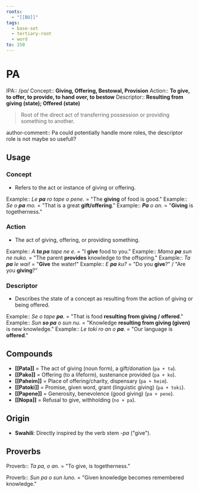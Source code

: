 ```yaml
---
roots:
  - "[[BU]]"
tags:
  - base-set
  - tertiary-root
  - word
to: 150
---
```


# PA

IPA::				/pɑ/
Concept::		**Giving, Offering, Bestowal, Provision**
Action::		**To give, to offer, to provide, to hand over, to bestow**
Descriptor::	**Resulting from giving (state); Offered (state)**

> Root of the direct act of transferring possession or providing something to another.

author-comment:: Pa could potentially handle more roles, the descriptor role is not maybe so usefull?

## Usage

### Concept
*   Refers to the act or instance of giving or offering. 

Example::   *Le **pa** ro tape o pene.* = "The **giving** of food is good."
Example::   *Se o **pa** mo.* = "That is a great **gift/offering**."
Example::   ***Pa** o an.* = "**Giving** is togetherness."

### Action
*   The act of giving, offering, or providing something.

Example::   *A **ta pa** tape ne e.* = "I **give** food to you."
Example::   *Mama **pa** sun ne nuko.* = "The parent **provides** knowledge to the offspring."
Example::   *Ta **pa** le wai!* = "**Give** the water!"
Example::   *E **pa** ku?* = "Do you **give**?" / "Are you **giving**?"

### Descriptor
*   Describes the state of a concept as resulting from the action of giving or being offered.

Example::   *Se o tape **pa**.* = "That is food **resulting from giving / offered**."
Example::   *Sun **so pa** o sun nu.* = "Knowledge **resulting from giving (given)** is new knowledge."
Example::   *Le toki ro an o **pa**.* = "Our language is **offered**." 

## Compounds

*   **[[Pata]]** = The act of giving (noun form), a gift/donation (`pa + ta`).
*   **[[Pako]]** = Offering (to a lifeform), sustenance provided (`pa + ko`).
*   **[[Paheim]]** = Place of offering/charity, dispensary (`pa + heim`).
*   **[[Patoki]]** = Promise, given word, grant (linguistic giving) (`pa + toki`).
*   **[[Papene]]** = Generosity, benevolence (good giving) (`pa + pene`).
*   **[[Nopa]]** = Refusal to give, withholding (`no + pa`).

## Origin

*   **Swahili**: Directly inspired by the verb stem *-pa* ("give").

## Proverbs

Proverb:: *Ta pa, o an.* = "To give, is togetherness."

Proverb:: *Sun pa o sun luno.* = "Given knowledge becomes remembered knowledge."